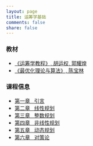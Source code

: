 ```yaml
---
layout: page
title: 运筹学基础
comments: false
share: false
---
```


### 教材
* <a href="https://item.jd.com/14020941.html" class="textlink" target="_blank"> 《运筹学教程》, 胡运权, 郭耀煌 </a><br>
* <a href="https://item.jd.com/12755179.html" class="textlink" target="_blank"> 《最优化理论与算法》, 陈宝林</a><br>

### 课程信息
* <a href="../chinese/OR/引言.pdf" class="textlink" target="_blank">  第一章 &nbsp;  引言<br>
* <a href="../chinese/OR/线性规划.pdf" class="textlink" target="_blank">  第二章 &nbsp;  线性规划<br>
* <a href="../chinese/OR/整数规划.pdf" class="textlink" target="_blank">  第三章 &nbsp;  整数规划<br>
* <a href="../chinese/OR/非线性规划.pdf" class="textlink" target="_blank">  第四章 &nbsp;  非线性规划<br>
* <a href="../chinese/OR/动态规划.pdf" class="textlink" target="_blank">  第五章 &nbsp;  动态规划<br>
* <a href="../chinese/OR/对策论.pdf" class="textlink" target="_blank">  第六章 &nbsp;  对策论<br>
